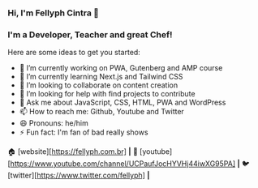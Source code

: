 ### Hi, I'm Fellyph Cintra 👋


### I'm a Developer, Teacher and great Chef!


Here are some ideas to get you started:

- 🔭 I’m currently working on PWA, Gutenberg and AMP course
- 🌱 I’m currently learning Next.js and Tailwind CSS
- 👯 I’m looking to collaborate on content creation 
- 🤔 I’m looking for help with find projects to contribute
- 💬 Ask me about JavaScript, CSS, HTML, PWA and WordPress
- 📫 How to reach me: Github, Youtube and Twitter
- 😄 Pronouns: he/him
- ⚡ Fun fact: I'm fan of bad really shows

🏠 [website][https://fellyph.com.br] **|**
🎥 [youtube][https://www.youtube.com/channel/UCPaufJocHYVHj44iwXG95PA] **|**
🐦 [twitter][https://www.twitter.com/fellyph] **|**
